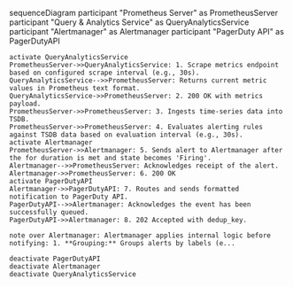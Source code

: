 sequenceDiagram
    participant "Prometheus Server" as PrometheusServer
    participant "Query & Analytics Service" as QueryAnalyticsService
    participant "Alertmanager" as Alertmanager
    participant "PagerDuty API" as PagerDutyAPI

    activate QueryAnalyticsService
    PrometheusServer->>QueryAnalyticsService: 1. Scrape metrics endpoint based on configured scrape interval (e.g., 30s).
    QueryAnalyticsService-->>PrometheusServer: Returns current metric values in Prometheus text format.
    QueryAnalyticsService->>PrometheusServer: 2. 200 OK with metrics payload.
    PrometheusServer->>PrometheusServer: 3. Ingests time-series data into TSDB.
    PrometheusServer->>PrometheusServer: 4. Evaluates alerting rules against TSDB data based on evaluation interval (e.g., 30s).
    activate Alertmanager
    PrometheusServer->>Alertmanager: 5. Sends alert to Alertmanager after the for duration is met and state becomes 'Firing'.
    Alertmanager-->>PrometheusServer: Acknowledges receipt of the alert.
    Alertmanager->>PrometheusServer: 6. 200 OK
    activate PagerDutyAPI
    Alertmanager->>PagerDutyAPI: 7. Routes and sends formatted notification to PagerDuty API.
    PagerDutyAPI-->>Alertmanager: Acknowledges the event has been successfully queued.
    PagerDutyAPI->>Alertmanager: 8. 202 Accepted with dedup_key.

    note over Alertmanager: Alertmanager applies internal logic before notifying: 1. **Grouping:** Groups alerts by labels (e...

    deactivate PagerDutyAPI
    deactivate Alertmanager
    deactivate QueryAnalyticsService

